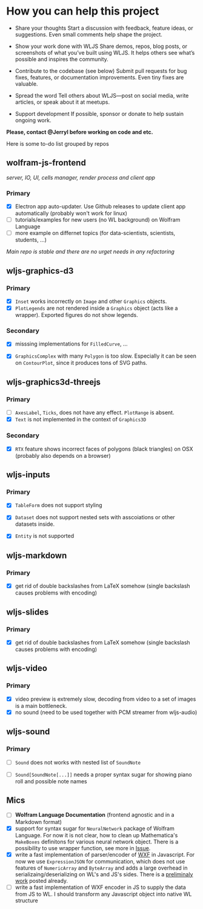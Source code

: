 # How you can help this project

- Share your thoughts
Start a discussion with feedback, feature ideas, or suggestions. Even small comments help shape the project.

- Show your work done with WLJS
Share demos, repos, blog posts, or screenshots of what you’ve built using WLJS. It helps others see what’s possible and inspires the community.

- Contribute to the codebase (see below)
Submit pull requests for bug fixes, features, or documentation improvements. Even tiny fixes are valuable.

- Spread the word
Tell others about WLJS—post on social media, write articles, or speak about it at meetups.

- Support development
If possible, sponsor or donate to help sustain ongoing work.

**Please, contact @JerryI before working on code and etc.**

Here is some to-do list grouped by repos

## wolfram-js-frontend
*server, IO, UI, cells manager, render process and client app*
### Primary
- [x] Electron app auto-updater. Use Github releases to update client app automatically (probably won't work for linux)
- [ ] tutorials/examples for new users (no WL background) on Wolfram Language
- [ ] more example on differnet topics (for data-scientists, scientists, students, ...)

*Main repo is stable and there are no urget needs in any refactoring*

## wljs-graphics-d3
### Primary
- [x] `Inset` works incorrectly on `Image` and other `Graphics` objects.
- [x] `PlotLegends` are not rendered inside a `Graphics` object (acts like a wrapper). Exported figures do not show legends.

### Secondary
- [x] misssing implementations for `FilledCurve`, ...
- [x] `GraphicsComplex` with many `Polygon` is too slow. Especially it can be seen on `ContourPlot`, since it produces tons of SVG paths. 


## wljs-graphics3d-threejs
### Primary
- [ ] `AxesLabel`, `Ticks`, does not have any effect.  `PlotRange` is absent. 
- [x] `Text` is not implemented in the context of `Graphics3D`

### Secondary
- [x] `RTX` feature shows incorrect faces of polygons (black triangles) on OSX (probably also depends on a browser)

## wljs-inputs
### Primary
- [x] `TableForm` does not support styling
- [x] `Dataset` does not support nested sets with asscoiations or other datasets inside.
- [x] `Entity` is not supported


## wljs-markdown
### Primary
- [x] get rid of double backslashes from LaTeX somehow (single backslash causes problems with encoding)

## wljs-slides
### Primary
- [x] get rid of double backslashes from LaTeX somehow (single backslash causes problems with encoding)

## wljs-video
### Primary
- [x] video preview is extremely slow, decoding from video to a set of images is a main bottleneck.
- [x] no sound (need to be used together with PCM streamer from wljs-audio)

## wljs-sound
### Primary
- [ ] `Sound` does not works with nested list of `SoundNote`
- [ ] `Sound[SoundNote[...]]` needs a proper syntax sugar for showing piano roll and possible note names


## Mics
- [ ] **Wolfram Language Documentation** (frontend agnostic and in a Markdown format)
- [x] support for syntax sugar for `NeuralNetwork` package of Wolfram Language. For now it is not clear, how to clean up Mathematica's `MakeBoxes` definitons for various neural network object. There is a possibility to use wrapper function, see more in [Issue](https://github.com/JerryI/wolfram-js-frontend/issues/186).
- [x] write a fast implementation of parser/encoder of [WXF](https://github.com/JerryI/wolfram-js-frontend/issues/196) in Javascript. For now we use `ExpressionJSON` for communication, which does not use features of `NumericArray` and `ByteArray` and adds a large overhead in serializaing/deserializing on WL's and JS's sides. There is a [preliminaly work](https://github.com/xndc/uncompress) posted already.
- [ ] write a fast implementation of WXF encoder in JS to supply the data from JS to WL. I should transform any Javascript object into native WL structure
